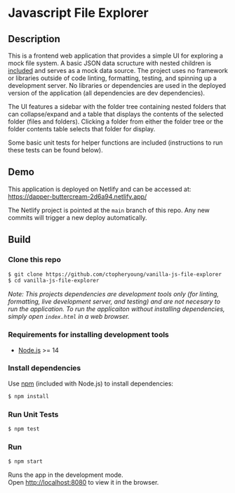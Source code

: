 # Javascript File Explorer

## Description

This is a frontend web application that provides a simple UI for exploring a mock file system. A basic JSON data scructure with nested children is [included](./js/main.js) and serves as a mock data source. The project uses no framework or libraries outside of code linting, formatting, testing, and spinning up a development server. No libraries or dependencies are used in the deployed version of the application (all dependencies are dev dependencies).

The UI features a sidebar with the folder tree containing nested folders that can collapse/expand and a table that displays the contents of the selected folder (files and folders). Clicking a folder from either the folder tree or the folder contents table selects that folder for display.

Some basic unit tests for helper functions are included (instructions to run these tests can be found below).

## Demo

This application is deployed on Netlify and can be accessed at: https://dapper-buttercream-2d6a94.netlify.app/

The Netlify project is pointed at the `main` branch of this repo. Any new commits will trigger a new deploy automatically.

## Build

### Clone this repo

```sh
$ git clone https://github.com/ctopheryoung/vanilla-js-file-explorer
$ cd vanilla-js-file-explorer
```

_Note: This projects dependencies are development tools only (for linting, formatting, live development server, and testing) and are not necesary to run the application. To run the applicaiton without installing dependencies, simply open `index.html` in a web browser._

### Requirements for installing development tools

- [Node.js](https://nodejs.org/) >= 14

### Install dependencies

Use [npm](https://www.npmjs.com/) (included with Node.js) to install dependencies:

```sh
$ npm install
```

### Run Unit Tests

```sh
$ npm test
```

### Run

```sh
$ npm start
```

Runs the app in the development mode.\
Open [http://localhost:8080](http://localhost:8080) to view it in the browser.
